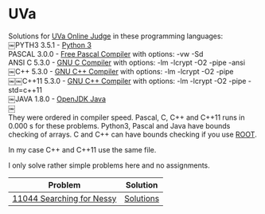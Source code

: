 # UVa
Solutions for [UVa Online Judge](https://uva.onlinejudge.org/) in these programming languages:  
￼PYTH3 3.5.1 - [Python 3](https://www.tutorialspoint.com/execute_python3_online.php)  
PASCAL 3.0.0 - [Free Pascal Compiler](https://www.tutorialspoint.com/compile_pascal_online.php) with options: -vw -Sd  
ANSI C 5.3.0 - [GNU C Compiler](https://www.tutorialspoint.com/compile_c99_online.php) with options: -lm -lcrypt -O2 -pipe -ansi  
￼C++ 5.3.0 - [GNU C++ Compiler](https://www.tutorialspoint.com/compile_cpp_online.php) with options: -lm -lcrypt -O2 -pipe  
￼￼C++11 5.3.0 - [GNU C++ Compiler](https://www.tutorialspoint.com/compile_cpp11_online.php) with options: -lm -lcrypt -O2 -pipe -std=c++11  
￼JAVA 1.8.0 - [OpenJDK Java](https://www.tutorialspoint.com/compile_java8_online.php)  
￼  
They were ordered in compiler speed. Pascal, C, C++ and C++11 runs in 0.000 s for these problems. Python3, Pascal and Java have
bounds checking of arrays. C and C++ can have bounds checking if you use [ROOT](https://github.com/mobluse/uva/blob/master/root-system.md).
  
In my case C++ and C++11 use the same file.
  
I only solve rather simple problems here and no assignments.

| Problem | Solution |
| ------- | -------- |
| [11044	Searching for Nessy](https://uva.onlinejudge.org/index.php?option=com_onlinejudge&Itemid=8&page=show_problem&problem=1985) | [Solutions](https://github.com/mobluse/uva/tree/master/11044) |
